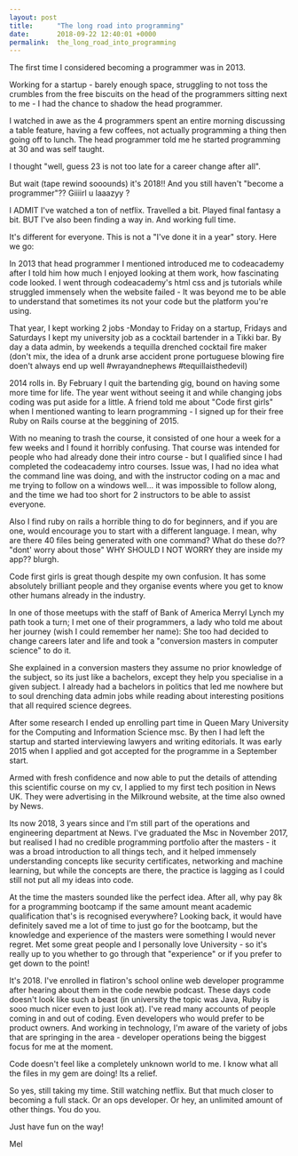 ```yaml
---
layout: post
title:      "The long road into programming"
date:       2018-09-22 12:40:01 +0000
permalink:  the_long_road_into_programming
---
```





The first time I considered becoming a programmer was in 2013. 


Working for a startup - barely enough space, struggling to not toss the crumbles from the free biscuits on the head of the programmers sitting next to me - I had the chance to shadow the head programmer.


 I watched in awe as the 4 programmers spent an entire morning discussing a table feature, having a few coffees, not actually programming a thing then going off to lunch. The head programmer told me he started programming at 30 and was self taught.

I thought "well, guess 23 is not too late for a career change after all".

But wait (tape rewind sooounds) it's 2018!! And you still haven't "become a programmer"??  Giiiirl u laaazyy ?


I ADMIT I've watched a ton of netflix. Travelled a bit. Played final fantasy a bit. BUT I've also been finding a way in. And working full time.

It's different for everyone. This is not a "I've done it in a year" story. Here we go:


In 2013 that head programmer I mentioned introduced me to codeacademy after I told him how much I enjoyed looking at them work, how fascinating code looked. I went through codeacademy's html css and js tutorials while struggled immensely when the website failed - It was beyond me to be able to understand that sometimes its not your code but the platform you're using. 


That year, I kept working 2 jobs -Monday to Friday on a startup, Fridays and Saturdays I kept my university job as a cocktail bartender in a Tikki bar. By day a data admin, by weekends a tequilla drenched cocktail fire maker (don't mix, the idea of a drunk arse accident prone portuguese blowing fire doen't always end up well #wrayandnephews #tequillaisthedevil) 


2014 rolls in. By February I quit the bartending gig, bound on having some more time for life. The year went without seeing it and while changing jobs coding was put aside for a little. A friend told me about "Code first girls" when I mentioned wanting to learn programming - I signed up  for their free Ruby on Rails course at the beggining of 2015.


With no meaning to trash the course, it consisted of  one hour a week for a few weeks and I found it horribly confusing. That course was intended for people who had already done their intro course - but I qualified since I had completed the codeacademy intro courses. Issue was, I had no idea what the command line was doing, and with the instructor coding on a mac and me trying to follow on a windows well... it was impossible to follow along, and the time we had too short for 2 instructors to be able to assist everyone.


Also I find ruby on rails a horrible thing to do for beginners, and if you are one, would encourage you to start with a different language. I mean, why are there 40 files being generated with one command? What do these do?? "dont' worry about those" WHY SHOULD I NOT WORRY they are inside my app?? blurgh. 


Code first girls is great though despite my own confusion. It has some absolutely brilliant people and they organise events where you get to know other humans already in the industry. 


In one of those meetups with the staff of Bank of America Merryl Lynch my path took a turn; I met one of their programmers, a lady who told me about her journey (wish I could remember her name): She too had decided to change careers later and life and took a "conversion masters in computer science" to do it.


She explained in a conversion masters they assume no prior knowledge of the subject, so its just like a bachelors, except they help you specialise in a given subject. I already had a bachelors in politics that led me nowhere but to soul drenching data admin jobs while reading about interesting positions that all required science degrees.  


After some research I ended up enrolling part time in Queen Mary University for the Computing and Information Science msc. By then I had left the startup and started interviewing lawyers and writing editorials. It was early 2015 when I applied and got accepted for the programme in a September start.


Armed with fresh confidence and now able to put the details of attending this scientific course on my cv, I applied to my first tech position in News UK. They were advertising in the Milkround website, at the time also owned by News.

Its now 2018, 3 years since and I'm still part of the operations and engineering department at News. I've graduated the Msc in November 2017, but realised I had no credible programming portfolio after the masters - it was a broad introduction to all things tech, and it helped immensely understanding concepts like security certificates, networking and machine learning, but while the concepts are there, the practice is lagging as I could still not put all my ideas into code.


At the time the masters sounded like the perfect idea. After all, why pay 8k for a programming bootcamp if the same amount meant academic qualification that's is recognised everywhere? Looking back, it would have definitely saved me a lot of time to just go for the bootcamp, but the knowledge and experience of the masters were something I would never regret. Met some great people and I personally love University - so it's really up to you whether to go through that "experience" or if you prefer to get down to the point!


It's 2018. I've enrolled in flatiron's school online web developer programme after hearing about them in the code newbie podcast. These days code doesn't look like such a beast (in university the topic was Java, Ruby is sooo much nicer even to just look at). I've read many accounts of people coming in and out of coding. Even developers who would prefer to be product owners. And working in technology, I'm aware of the variety of jobs that are springing in the area - developer operations being the biggest focus for me at the moment.


Code doesn't feel like a completely unknown world to me. I know what all the files in my gem are doing! Its a relief.

So yes, still taking my time. Still watching netflix. But that much closer to becoming a full stack. Or an ops developer. Or hey, an unlimited amount of other things. You do you.


Just have fun on the way!



Mel
